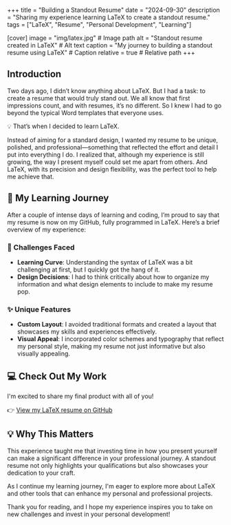 +++
title = "Building a Standout Resume"
date = "2024-09-30"
description = "Sharing my experience learning LaTeX to create a standout resume."
tags = ["LaTeX", "Resume", "Personal Development", "Learning"]

[cover]
image = "img/latex.jpg"  # Image path
alt = "Standout resume created in LaTeX"  # Alt text
caption = "My journey to building a standout resume using LaTeX"  # Caption
relative = true  # Relative path
+++

## Introduction

Two days ago, I didn’t know anything about LaTeX. But I had a task: to create a resume that would truly stand out. We all know that first impressions count, and with resumes, it’s no different. So I knew I had to go beyond the typical Word templates that everyone uses.

💡 That’s when I decided to learn LaTeX.

Instead of aiming for a standard design, I wanted my resume to be unique, polished, and professional—something that reflected the effort and detail I put into everything I do. I realized that, although my experience is still growing, the way I present myself could set me apart from others. And LaTeX, with its precision and design flexibility, was the perfect tool to help me achieve that.

## 🚀 My Learning Journey

After a couple of intense days of learning and coding, I’m proud to say that my resume is now on my GitHub, fully programmed in LaTeX. Here’s a brief overview of my experience:

### 🔧 Challenges Faced
- **Learning Curve**: Understanding the syntax of LaTeX was a bit challenging at first, but I quickly got the hang of it.
- **Design Decisions**: I had to think critically about how to organize my information and what design elements to include to make my resume pop.

### ✨ Unique Features
- **Custom Layout**: I avoided traditional formats and created a layout that showcases my skills and experiences effectively.
- **Visual Appeal**: I incorporated color schemes and typography that reflect my personal style, making my resume not just informative but also visually appealing.

## 💻 Check Out My Work

I'm excited to share my final product with all of you! 

👉 [View my LaTeX resume on GitHub](https://github.com/AlvaroEsRo/Resume/blob/main/RESUME_ALVARO_ESTEVEZ.pdf) 

## 💡 Why This Matters

This experience taught me that investing time in how you present yourself can make a significant difference in your professional journey. A standout resume not only highlights your qualifications but also showcases your dedication to your craft.

As I continue my learning journey, I'm eager to explore more about LaTeX and other tools that can enhance my personal and professional projects. 

Thank you for reading, and I hope my experience inspires you to take on new challenges and invest in your personal development!
